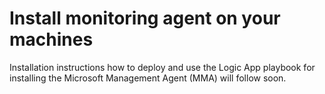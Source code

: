 # Install monitoring agent on your machines
Installation instructions how to deploy and use the Logic App playbook for installing the Microsoft Management Agent (MMA) will follow soon.


